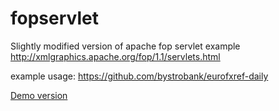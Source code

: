 fopservlet
==========

Slightly modified version of apache fop servlet example http://xmlgraphics.apache.org/fop/1.1/servlets.html

example usage: https://github.com/bystrobank/eurofxref-daily

[Demo version](https://demo01.ilb.ru/fopservlet/)
